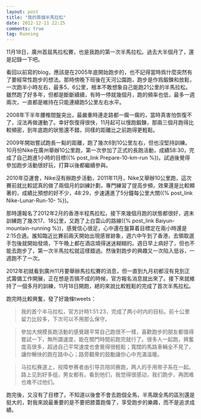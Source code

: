 ```yaml
---
layout: post
title: "我的首個半馬拉松"
date: 2012-12-11 22:25
comments: true
tag: Running
---
```

11月18日，廣州首屆馬拉松賽，也是我跑的第一次半馬拉松。過去大半個月了，還是記錄一下吧。

看回以前寫的blog，應該是在2005年底開始跑步的，也不記得當時爲什麼突然有了要經常性跑步的想法。那時傍晚下班後在天河公園跑，跑步是作爲鍛鍊和放鬆，一次跑半小時左右，最多5、6公里，根本不敢想象自己能跑21公里的半馬拉松。雖然跑了好多年，但都是斷斷續續，有時一停就幾個月，跑的頻率也低，最多一週兩次，一直都是維持在只能連續跑5公里左右水平。

2008年下半年腰椎間盤突出，最嚴重時連走路都一瘸一瘸的，當時真害怕恢復不了，沒法再做運動了。幸好恢復得很快，11月起可以慢跑鍛鍊，那兩三個月跑得比較頻密，到年底跑的狀態還不錯，同樣的距離比之前跑得更輕鬆。

2009年開始嘗試跑長一點的距離，跑了幾次8到10公里左右，但也沒堅持訓練。10月份Nike在廣州舉辦10公里跑，第一次參加了正式的長跑活動，成績58:30，完成了自己跑進1小時的目標({% post_link Prepare-10-km-run %})。試過後覺得參加跑步活動很好玩，打算以後都繼續參與。

2010年亞運會，Nike沒有辦跑步活動，2011年11月，Nike又舉辦10公里跑，這次賽前就比較認真的做了兩個月的訓練計劃，專門練習了提高步頻，效果還是比較顯著的，成績比預想的好不少，48:29，步速邁進了5分鐘每公里大關({% post_link Nike-Lunar-Run-10- %})。

那時還報名了2012年2月的香港半程馬拉松，接下來幾個月跑的狀態都很好，週末訓練跑了幾次17、18公里，又跑了上白雲山的路線({% post_link Baiyun-mountain-running %})，感覺信心很足，心中還在盤算着目標定在兩小時還是2:15合適。誰知臨近比賽前兩天開始出現感冒跡象，週六中午到了香港，去領取選手包後就開始發燒，下午晚上都在酒店燒得迷迷糊糊的。週日早上病好了，但也不能去跑步了，第一次半馬拉松就這樣錯過。然後對跑步的興趣又一次陷入低谷，一週跑不了一次。

2012年初就看到廣州11月要舉辦馬拉松賽的消息，但一直到九月初都沒有見到正式籌備工作開展，正在想是否搞不成的時候，官方報名消息就出來了。接下來就維持了一個多月的訓練，11月18日開跑，總的來說比較輕鬆的完成了首次半馬拉松。

跑完時比較興奮，發了好幾條tweets：

> 我的首个半马拉松，官方計時1:51:23，完成了两小时内的目标。前十公里留力比较多，下次可以不用那么保守。

> 參加大規模長跑活動的感覺跟平常自己跑很不一樣，喜歡跑步的朋友都值得嘗試一下，無所謂速度，能在關門時間前跑完就行了。很多人一起跑，興奮度高很多，超過自己平常速度也會覺得很輕鬆；寬闊的馬路車輛全不見了，讓你暢快的跑在路中心；路旁觀衆的鼓勵讓你心中充滿溫暖。

> 马拉松赛道上，视障参赛者由引导员陪同赛跑，两人的手用带子系在一起。路上见到好多组，男女都有。看到他们，我觉得很感动，我们跑步，再困难也难不过他们。

跑完後，又沒有了目標了。不知道以後會不會去跑個全馬，半馬跟全馬的區別還是挺大的，對我來說最重要的是不要把膝蓋跑傷了，享受跑步的樂趣，而不是追求成績。